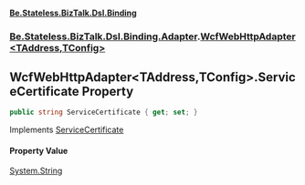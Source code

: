 #### [Be.Stateless.BizTalk.Dsl.Binding](README.md 'README')
### [Be.Stateless.BizTalk.Dsl.Binding.Adapter](Be.Stateless.BizTalk.Dsl.Binding.Adapter.md 'Be.Stateless.BizTalk.Dsl.Binding.Adapter').[WcfWebHttpAdapter&lt;TAddress,TConfig&gt;](WcfWebHttpAdapter_TAddress,TConfig_.md 'Be.Stateless.BizTalk.Dsl.Binding.Adapter.WcfWebHttpAdapter<TAddress,TConfig>')

## WcfWebHttpAdapter<TAddress,TConfig>.ServiceCertificate Property

```csharp
public string ServiceCertificate { get; set; }
```

Implements [ServiceCertificate](IAdapterConfigServiceCertificate.ServiceCertificate.md 'Be.Stateless.BizTalk.Dsl.Binding.Adapter.IAdapterConfigServiceCertificate.ServiceCertificate')

#### Property Value
[System.String](https://docs.microsoft.com/en-us/dotnet/api/System.String 'System.String')